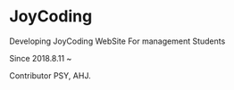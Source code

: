 # JoyCoding

Developing JoyCoding WebSite
For management Students

Since 2018.8.11 ~ 

Contributor PSY, AHJ.

